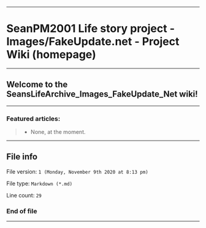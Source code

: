 
***

# SeanPM2001 Life story project - Images/FakeUpdate.net - Project Wiki (homepage)

***

## Welcome to the SeansLifeArchive_Images_FakeUpdate_Net wiki!

***

### Featured articles:

> * None, at the moment.

***

## File info

File version: `1 (Monday, November 9th 2020 at 8:13 pm)`

File type: `Markdown (*.md)`

Line count: `29`

### End of file

***
